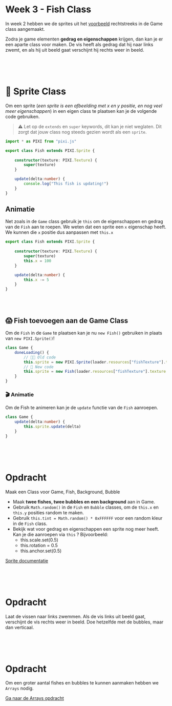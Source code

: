 # Week 3 - Fish Class

In week 2 hebben we de sprites uit het [voorbeeld](https://pixijs.io/examples/#/sprite/basic.js) rechtstreeks in de Game class aangemaakt.

Zodra je game elementen **gedrag en eigenschappen** krijgen, dan kan je er een aparte class voor maken. De vis heeft als gedrag dat hij naar links zwemt, en als hij uit beeld gaat verschijnt hij rechts weer in beeld. 

<br>
<br>
<br>

# 🐠 Sprite Class

Om een sprite (*een sprite is een afbeelding met x en y positie, en nog veel meer eigenschappen*) in een eigen class te plaatsen kan je de volgende code gebruiken. 

> ⚠️ Let op de `extends` en `super` keywords, dit kan je niet weglaten. Dit zorgt dat jouw class nog steeds gezien wordt als een `sprite`.

```typescript
import * as PIXI from "pixi.js"

export class Fish extends PIXI.Sprite {
    
    constructor(texture: PIXI.Texture) {
        super(texture)
    }

    update(delta:number) {
        console.log("This fish is updating!")
    }
}

```
## Animatie

Net zoals in de `Game` class gebruik je `this` om de eigenschappen en gedrag van de `Fish` aan te roepen. We weten dat een sprite een `x` eigenschap heeft. We kunnen die `x` positie dus aanpassen met `this.x`

```typescript
export class Fish extends PIXI.Sprite {
    
    constructor(texture: PIXI.Texture) {
        super(texture)
        this.x = 100
    }

    update(delta:number) {
        this.x -= 5
    }
}

```

<br>
<br>

## 😱 Fish toevoegen aan de Game Class

Om de `Fish` in de `Game` te plaatsen kan je nu `new Fish()` gebruiken in plaats van `new PIXI.Sprite()`!

```typescript
class Game {
    doneLoading() {
        // 👴🏻 Old code
        this.sprite = new PIXI.Sprite(loader.resources["fishTexture"].texture!)
        // 🤩 New code
        this.sprite = new Fish(loader.resources["fishTexture"].texture!)
    }
}
```
### 🎬 Animatie

Om de Fish te animeren kan je de `update` functie van de `Fish` aanroepen.

```typescript
class Game {
    update(delta:number) {
        this.sprite.update(delta)
    }
}
```


<br>
<br>
<br>

# Opdracht

Maak een Class voor Game, Fish, Background, Bubble

- Maak **twee fishes, twee bubbles en een background** aan in Game.
- Gebruik `Math.random()` in de `Fish` en `Bubble` classes, om de `this.x` en `this.y` posities random te maken.
- Gebruik `this.tint = Math.random() * 0xFFFFFF` voor een random kleur in de `Fish` class.
- Bekijk wat voor gedrag en eigenschappen een sprite nog meer heeft. Kan je die aanroepen via `this` ? Bijvoorbeeld:
    - this.scale.set(0.5)
    - this.rotation = 0.5
    - this.anchor.set(0.5)

[Sprite documentatie](https://pixijs.download/dev/docs/PIXI.Sprite.html)

<br>
<br>
<br>

# Opdracht

Laat de vissen naar links zwemmen. Als de vis links uit beeld gaat, verschijnt de vis rechts weer in beeld. Doe hetzelfde met de bubbles, maar dan verticaal.

<br>
<br>
<br>

# Opdracht

Om een groter aantal fishes en bubbles te kunnen aanmaken hebben we `Arrays` nodig.

[Ga naar de Arrays opdracht](./week3-arrays.md)